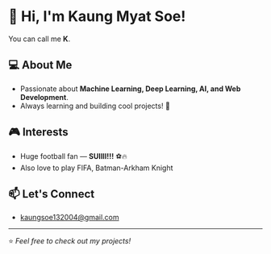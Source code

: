 # 👋 Hi, I'm Kaung Myat Soe!  
You can call me **K**.  

## 💻 About Me  
- Passionate about **Machine Learning, Deep Learning, AI, and Web Development**.  
- Always learning and building cool projects! 🚀  

## 🎮 Interests  
- Huge football fan — **SUIIII!!!** ⚽🔥
- Also love to play FIFA, Batman-Arkham Knight

## 📫 Let's Connect  
 - kaungsoe132004@gmail.com  

---
⭐️ *Feel free to check out my projects!*  

